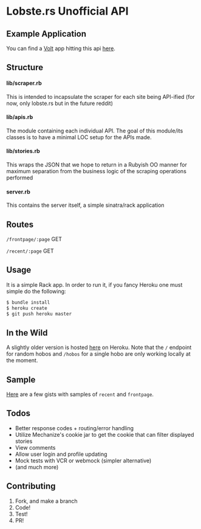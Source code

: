 # Lobste.rs Unofficial API 

## Example Application
You can find a [Volt](http://www.voltframework.com) app hitting this api [here](https://github.com/ybur-yug/volt_task_example).

## Structure
#### lib/scraper.rb
This is intended to incapsulate the scraper for each site being API-ified (for now, only lobste.rs but in the future reddit)

#### lib/apis.rb
The module containing each individual API. The goal of this module/its classes is to have a minimal LOC setup for the APIs made.

#### lib/stories.rb
This wraps the JSON that we hope to return in a Rubyish OO manner for maximum separation from the business logic of the
scraping operations performed

#### server.rb
This contains the server itself, a simple sinatra/rack application

## Routes
`/frontpage/:page` GET

`/recent/:page` GET

## Usage
It is a simple Rack app. In order to run it, if you fancy Heroku one must simple do the following:

```BASH
$ bundle install
$ heroku create
$ git push heroku master
```

## In the Wild
A slightly older version is hosted [here](https://quiet-temple-1623.herokuapp.com/) on Heroku.
Note that the `/` endpoint for random hobos and `/hobos` for a single hobo are only working locally at the moment.

## Sample
[Here](https://gist.github.com/ybur-yug/a51436526691e5a044b5) are a few gists with samples of `recent` and `frontpage`.

## Todos
- Better response codes + routing/error handling
- Utilize Mechanize's cookie jar to get the cookie that can filter displayed stories
- View comments
- Allow user login and profile updating
- Mock tests with VCR or webmock (simpler alternative)
- (and much more)

## Contributing
1. Fork, and make a branch
2. Code!
3. Test!
4. PR!

